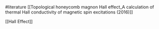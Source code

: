 #literature 
[[Topological honeycomb magnon Hall effect_A calculation of thermal Hall conductivity of magnetic spin excitations (2016)]]

[[Hall Effect]]



